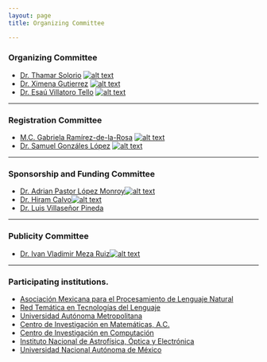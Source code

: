 ```yaml
---
layout: page
title: Organizing Committee

---
```

<!-- icons without padding -->

[1.2]: http://i.imgur.com/wWzX9uB.png (twitter icon without padding)

<!-- links to your social media accounts -->
<!-- update these accordingly -->

[1]: https://twitter.com/thamar_solorio
[2]: https://twitter.com/XimGutierrez
[3]: http://twitter.com/EsauVT
[4]: https://twitter.com/cafe_con_pan
[5]: https://twitter.com/SamuelGL2
[6]: https://twitter.com/apastorlm
[7]: https://twitter.com/frantishek
[8]: https://twitter.com/ivanvladimir

### Organizing Committee
* [Dr. Thamar Solorio](http://solorio.uh.edu/)  [![alt text][1.2]][1]
* [Dr. Ximena Gutierrez](https://www.spur.uzh.ch/en/aboutus/Personen/staff/postdocs/Ximena-Gutierrez-Vasques.html) [![alt text][1.2]][2]
* [Dr. Esaú Villatoro Tello](http://ccd.cua.uam.mx/~evillatoro) [![alt text][1.2]][3]

----------
### Registration Committee
* [M.C. Gabriela Ramírez-de-la-Rosa](https://gabyrr.github.io/)  [![alt text][1.2]][4]
* [Dr. Samuel Gonzáles López](http://samuelgonzalez-lopez.com/) [![alt text][1.2]][5]

----------
### Sponsorship and Funding Committee
* [Dr. Adrian Pastor López Monroy](http://personal.cimat.mx:8181/~pastor.lopez/)[![alt text][1.2]][6]
* [Dr. Hiram Calvo](http://hiramcalvo.com/)[![alt text][1.2]][7]
* [Dr. Luis Villaseñor Pineda](https://ccc.inaoep.mx/~villasen/)

----------
### Publicity Committee
* [Dr. Ivan Vladimir Meza Ruiz](http://turing.iimas.unam.mx/~ivanvladimir/)[![alt text][1.2]][8]

----------
### Participating institutions.
* [Asociación Mexicana para el Procesamiento de Lenguaje Natural](http://ampln.mx/)
* [Red Temática en Tecnologías del Lenguaje](http://ltl.inaoep.mx/RedTTL)
* [Universidad Autónoma Metropolitana](http://www.uam.mx/)
* [Centro de Investigación en Matemáticas, A.C.](https://www.cimat.mx/)
* [Centro de Investigación en Computación](https://www.cic.ipn.mx/)
* [Instituto Nacional de Astrofísica, Óptica y Electrónica](https://www.inaoep.mx/)
* [Universidad Nacional Autónoma de México](http://www.unam.mx/)
